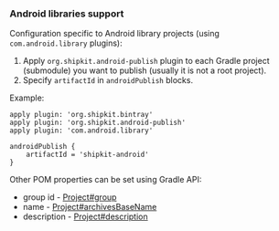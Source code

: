 ### Android libraries support

Configuration specific to Android library projects (using `com.android.library` plugins):

1. Apply `org.shipkit.android-publish` plugin to each Gradle project (submodule) you want to publish (usually it is not a root project).
2. Specify `artifactId` in `androidPublish` blocks. 

Example:

```Gradle
apply plugin: 'org.shipkit.bintray'
apply plugin: 'org.shipkit.android-publish'
apply plugin: 'com.android.library'

androidPublish {
    artifactId = 'shipkit-android'
}

```

Other POM properties can be set using Gradle API:
* group id - [Project#group](https://docs.gradle.org/current/dsl/org.gradle.api.Project.html#org.gradle.api.Project:group) 
* name - [Project#archivesBaseName](https://docs.gradle.org/current/dsl/org.gradle.api.Project.html#org.gradle.api.Project:archivesBaseName) 
* description - [Project#description](https://docs.gradle.org/current/dsl/org.gradle.api.Project.html#org.gradle.api.Project:description) 